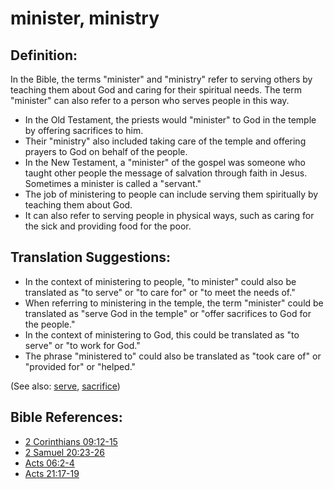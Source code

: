 # minister, ministry #

## Definition: ##

In the Bible, the terms "minister" and "ministry" refer to serving others by teaching them about God and caring for their spiritual needs. The term "minister" can also refer to a person who serves people in this way.

* In the Old Testament, the priests would "minister" to God in the temple by offering sacrifices to him.
* Their "ministry" also included taking care of the temple and offering prayers to God on behalf of the people.
* In the New Testament, a "minister" of the gospel was someone who taught other people the message of salvation through faith in Jesus. Sometimes a minister is called a "servant."
* The job of ministering to people can include serving them spiritually by teaching them about God.
* It can also refer to serving people in physical ways, such as caring for the sick and providing food for the poor.

## Translation Suggestions: ##

* In the context of ministering to people,  "to minister" could also be translated as "to serve" or "to care for" or "to meet the needs of."
* When referring to ministering in the temple, the term "minister" could be translated as "serve God in the temple" or "offer sacrifices to God for the people." 
* In the context of ministering to God, this could be translated as "to serve" or "to work for God."
* The phrase "ministered to" could also be translated as "took care of" or "provided for" or "helped."

(See also: [serve](../other/serve.md), [sacrifice](../other/sacrifice.md))

## Bible References: ##

* [2 Corinthians 09:12-15](en/tn/2co/help/09/12)
* [2 Samuel 20:23-26](en/tn/2sa/help/20/23)
* [Acts 06:2-4](en/tn/act/help/06/02)
* [Acts 21:17-19](en/tn/act/help/21/17)